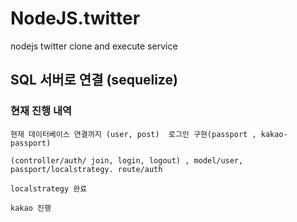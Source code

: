 # NodeJS.twitter
nodejs twitter clone and execute service 


## SQL 서버로 연결 (sequelize)


### 현재 진행 내역

    현재 데이터베이스 연결까지 (user, post)  로그인 구현(passport , kakao-passport) 
    
    (controller/auth/ join, login, logout) , model/user, passport/localstrategy. route/auth

    localstrategy 완료 

    kakao 진행